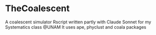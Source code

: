 # TheCoalescent
A coalescent simulator Rscript written partly with Claude Sonnet for my Systematics class @UNAM
It uses ape, phyclust and coala packages
